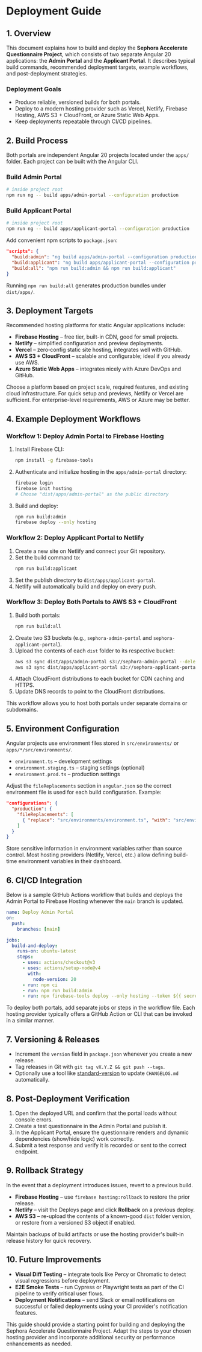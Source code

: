 # Deployment Guide

## 1. Overview

This document explains how to build and deploy the **Sephora Accelerate Questionnaire Project**, which consists of two separate Angular 20 applications: the **Admin Portal** and the **Applicant Portal**. It describes typical build commands, recommended deployment targets, example workflows, and post-deployment strategies.

### Deployment Goals

- Produce reliable, versioned builds for both portals.
- Deploy to a modern hosting provider such as Vercel, Netlify, Firebase Hosting, AWS S3 + CloudFront, or Azure Static Web Apps.
- Keep deployments repeatable through CI/CD pipelines.

## 2. Build Process

Both portals are independent Angular 20 projects located under the `apps/` folder. Each project can be built with the Angular CLI.

### Build Admin Portal

```bash
# inside project root
npm run ng -- build apps/admin-portal --configuration production
```

### Build Applicant Portal

```bash
# inside project root
npm run ng -- build apps/applicant-portal --configuration production
```

Add convenient npm scripts to `package.json`:

```json
"scripts": {
  "build:admin": "ng build apps/admin-portal --configuration production",
  "build:applicant": "ng build apps/applicant-portal --configuration production",
  "build:all": "npm run build:admin && npm run build:applicant"
}
```

Running `npm run build:all` generates production bundles under `dist/apps/`.

## 3. Deployment Targets

Recommended hosting platforms for static Angular applications include:

- **Firebase Hosting** – free tier, built-in CDN, good for small projects.
- **Netlify** – simplified configuration and preview deployments.
- **Vercel** – zero‑config static site hosting, integrates well with GitHub.
- **AWS S3 + CloudFront** – scalable and configurable; ideal if you already use AWS.
- **Azure Static Web Apps** – integrates nicely with Azure DevOps and GitHub.

Choose a platform based on project scale, required features, and existing cloud infrastructure. For quick setup and previews, Netlify or Vercel are sufficient. For enterprise-level requirements, AWS or Azure may be better.

## 4. Example Deployment Workflows

### Workflow 1: Deploy Admin Portal to Firebase Hosting

1. Install Firebase CLI:
   ```bash
   npm install -g firebase-tools
   ```
2. Authenticate and initialize hosting in the `apps/admin-portal` directory:
   ```bash
   firebase login
   firebase init hosting
   # Choose "dist/apps/admin-portal" as the public directory
   ```
3. Build and deploy:
   ```bash
   npm run build:admin
   firebase deploy --only hosting
   ```

### Workflow 2: Deploy Applicant Portal to Netlify

1. Create a new site on Netlify and connect your Git repository.
2. Set the build command to:
   ```bash
   npm run build:applicant
   ```
3. Set the publish directory to `dist/apps/applicant-portal`.
4. Netlify will automatically build and deploy on every push.

### Workflow 3: Deploy Both Portals to AWS S3 + CloudFront

1. Build both portals:
   ```bash
   npm run build:all
   ```
2. Create two S3 buckets (e.g., `sephora-admin-portal` and `sephora-applicant-portal`).
3. Upload the contents of each `dist` folder to its respective bucket:
   ```bash
   aws s3 sync dist/apps/admin-portal s3://sephora-admin-portal --delete
   aws s3 sync dist/apps/applicant-portal s3://sephora-applicant-portal --delete
   ```
4. Attach CloudFront distributions to each bucket for CDN caching and HTTPS.
5. Update DNS records to point to the CloudFront distributions.

This workflow allows you to host both portals under separate domains or subdomains.

## 5. Environment Configuration

Angular projects use environment files stored in `src/environments/` or `apps/*/src/environments/`.

- `environment.ts` – development settings
- `environment.staging.ts` – staging settings (optional)
- `environment.prod.ts` – production settings

Adjust the `fileReplacements` section in `angular.json` so the correct environment file is used for each build configuration. Example:

```json
"configurations": {
  "production": {
    "fileReplacements": [
      { "replace": "src/environments/environment.ts", "with": "src/environments/environment.prod.ts" }
    ]
  }
}
```

Store sensitive information in environment variables rather than source control. Most hosting providers (Netlify, Vercel, etc.) allow defining build-time environment variables in their dashboard.

## 6. CI/CD Integration

Below is a sample GitHub Actions workflow that builds and deploys the Admin Portal to Firebase Hosting whenever the `main` branch is updated.

```yaml
name: Deploy Admin Portal
on:
  push:
    branches: [main]

jobs:
  build-and-deploy:
    runs-on: ubuntu-latest
    steps:
      - uses: actions/checkout@v3
      - uses: actions/setup-node@v4
        with:
          node-version: 20
      - run: npm ci
      - run: npm run build:admin
      - run: npx firebase-tools deploy --only hosting --token ${{ secrets.FIREBASE_TOKEN }}
```

To deploy both portals, add separate jobs or steps in the workflow file. Each hosting provider typically offers a GitHub Action or CLI that can be invoked in a similar manner.

## 7. Versioning & Releases

- Increment the `version` field in `package.json` whenever you create a new release.
- Tag releases in Git with `git tag vX.Y.Z && git push --tags`.
- Optionally use a tool like [standard-version](https://github.com/conventional-changelog/standard-version) to update `CHANGELOG.md` automatically.

## 8. Post-Deployment Verification

1. Open the deployed URL and confirm that the portal loads without console errors.
2. Create a test questionnaire in the Admin Portal and publish it.
3. In the Applicant Portal, ensure the questionnaire renders and dynamic dependencies (show/hide logic) work correctly.
4. Submit a test response and verify it is recorded or sent to the correct endpoint.

## 9. Rollback Strategy

In the event that a deployment introduces issues, revert to a previous build.

- **Firebase Hosting** – use `firebase hosting:rollback` to restore the prior release.
- **Netlify** – visit the Deploys page and click **Rollback** on a previous deploy.
- **AWS S3** – re-upload the contents of a known-good `dist` folder version, or restore from a versioned S3 object if enabled.

Maintain backups of build artifacts or use the hosting provider's built-in release history for quick recovery.

## 10. Future Improvements

- **Visual Diff Testing** – integrate tools like Percy or Chromatic to detect visual regressions before deployment.
- **E2E Smoke Tests** – run Cypress or Playwright tests as part of the CI pipeline to verify critical user flows.
- **Deployment Notifications** – send Slack or email notifications on successful or failed deployments using your CI provider's notification features.

This guide should provide a starting point for building and deploying the Sephora Accelerate Questionnaire Project. Adapt the steps to your chosen hosting provider and incorporate additional security or performance enhancements as needed.

